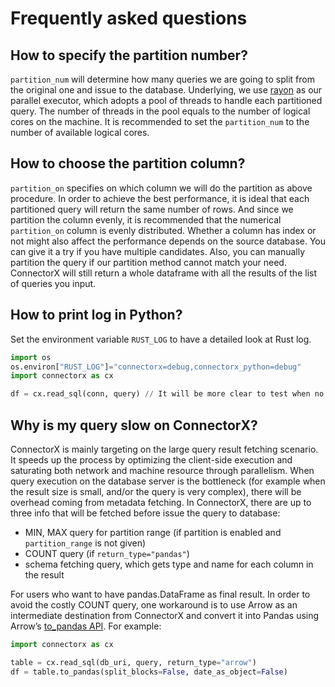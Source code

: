 # Frequently asked questions

## How to specify the partition number?

`partition_num` will determine how many queries we are going to split from the original one and issue to the database. Underlying, we use [rayon](https://github.com/rayon-rs/rayon) as our parallel executor, which adopts a pool of threads to handle each partitioned query. The number of threads in the pool equals to the number of logical cores on the machine. It is recommended to set the `partition_num` to the number of available logical cores.

## How to choose the partition column?

`partition_on` specifies on which column we will do the partition as above procedure. In order to achieve the best performance, it is ideal that each partitioned query will return the same number of rows. And since we partition the column evenly, it is recommended that the numerical `partition_on` column is evenly distributed. Whether a column has index or not might also affect the performance depends on the source database. You can give it a try if you have multiple candidates. Also, you can manually partition the query if our partition method cannot match your need. ConnectorX will still return a whole dataframe with all the results of the list of queries you input.

## How to print log in Python?

Set the environment variable `RUST_LOG` to have a detailed look at Rust log.
```python
import os
os.environ["RUST_LOG"]="connectorx=debug,connectorx_python=debug"
import connectorx as cx

df = cx.read_sql(conn, query) // It will be more clear to test when no partitioning first
```

## Why is my query slow on ConnectorX?

ConnectorX is mainly targeting on the large query result fetching scenario. It speeds up the process by optimizing the client-side execution and saturating both network and machine resource through parallelism. When query execution on the database server is the bottleneck (for example when the result size is small, and/or the query is very complex), there will be overhead coming from metadata fetching. In ConnectorX, there are up to three info that will be fetched before issue the query to database:

* MIN, MAX query for partition range (if partition is enabled and `partition_range` is not given)
* COUNT query (if `return_type="pandas"`)
* schema fetching query, which gets type and name for each column in the result

For users who want to have pandas.DataFrame as final result. In order to avoid the costly COUNT query, one workaround is to use Arrow as an intermediate destination from ConnectorX and convert it into Pandas using Arrow’s [to_pandas API](https://arrow.apache.org/docs/python/generated/pyarrow.Table.html?pyarrow.Table.to_pandas). For example:

```Python
import connectorx as cx

table = cx.read_sql(db_uri, query, return_type="arrow")
df = table.to_pandas(split_blocks=False, date_as_object=False)
```
